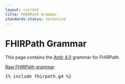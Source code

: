 ```yaml
---
layout: current
title: FHIRPath Grammar
standards-status: normative
---
```


# FHIRPath Grammar

This page contains the [Antlr 4.0](http://www.antlr.org/) grammar for FHIRPath.

[Raw FHIRPath grammar](fhirpath.g4)

<pre>
{% include fhirpath.g4 %}

</pre>
